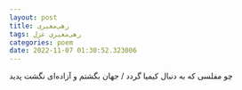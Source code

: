 ```yaml
---
layout: post
title: رهی‌معیری
tags: رهی‌معیری غزل
categories: poem
date: 2022-11-07 01:30:52.323006
---
```


چو مفلسی که به دنبال کیمیا گردد / جهان بگشتم و آزاده‌ای نگشت پدید